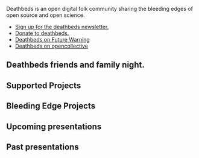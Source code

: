 Deathbeds is an open digital folk community sharing the bleeding edges of open source and open science.

* [Sign up for the deathbeds newsletter.](tinyletter.com/deathbeds)
* [Donate to deathbeds.](https://patreon.com/user?0=u&1=%3D&2=3&3=8&4=8&5=7&6=6&7=4&8=9&9=5)
* [Deathbeds on Future Warning](https://calendar.google.com/calendar?cid=ZnV0dXJld2FybmluZ3R2QGdtYWlsLmNvbQ)
* [Deathbeds on opencollective](https://opencollective.com/deathbeds)

## Deathbeds friends and family night.

## Supported Projects

## Bleeding Edge Projects

## Upcoming presentations
## Past presentations
